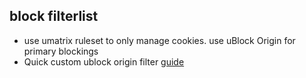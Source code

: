 ## block filterlist
- use umatrix ruleset to only manage cookies. use uBlock Origin for primary blockings
- Quick custom ublock origin filter [guide](https://gist.github.com/dashingdon/9167f203da036598417492cf51f8b622#gistcomment-3993915)
